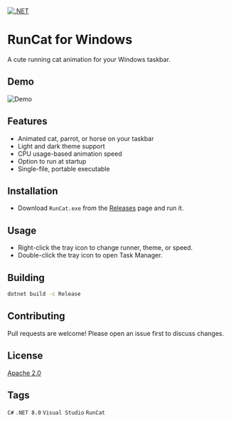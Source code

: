[![.NET](https://github.com/mooship/kura-kato/actions/workflows/dotnet.yml/badge.svg)](https://github.com/mooship/kura-kato/actions/workflows/dotnet.yml)

# RunCat for Windows

A cute running cat animation for your Windows taskbar.

## Demo

![Demo](RunCat/resources/runcat_demo.gif)

## Features

- Animated cat, parrot, or horse on your taskbar
- Light and dark theme support
- CPU usage-based animation speed
- Option to run at startup
- Single-file, portable executable

## Installation

- Download `RunCat.exe` from the [Releases](https://github.com/mooship/kura-kato/releases) page and run it.

## Usage

- Right-click the tray icon to change runner, theme, or speed.
- Double-click the tray icon to open Task Manager.

## Building

```sh
dotnet build -c Release
```

## Contributing

Pull requests are welcome! Please open an issue first to discuss changes.

## License

[Apache 2.0](../LICENSE)

## Tags

`C#` `.NET 8.0` `Visual Studio` `RunCat`
